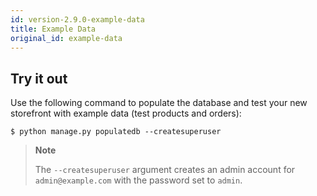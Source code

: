 ```yaml
---
id: version-2.9.0-example-data
title: Example Data
original_id: example-data
---
```


## Try it out

Use the following command to populate the database and test your new storefront with example data (test products and orders):

```console
$ python manage.py populatedb --createsuperuser
```
>**Note**
>
>The `--createsuperuser` argument creates an admin account for `admin@example.com` with the password set to `admin`.